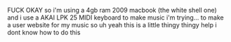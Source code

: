 FUCK OKAY
so
i'm using a 4gb ram 2009 macbook (the white shell one) and i use a AKAI LPK 25 MIDI keyboard to make music
i'm trying...
to make a user website
for my music
so uh
yeah
this is a little thingy thingy
help i dont know how to do this
